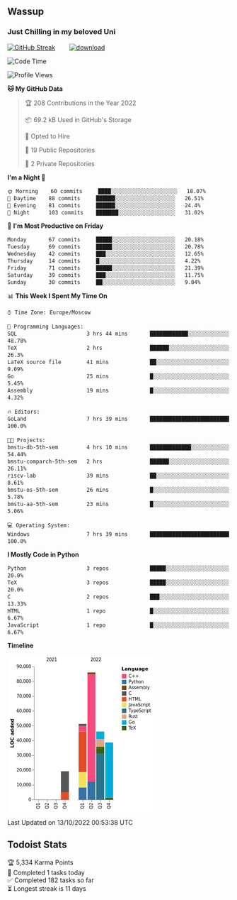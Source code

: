 ## Wassup 
### Just Chilling in my beloved Uni 

<!--
-->

[![GitHub Streak](http://github-readme-streak-stats.herokuapp.com?user=archeoss&theme=shades-of-purple&hide_border=true&date_format=j%20M%5B%20Y%5D)](https://git.io/streak-stats)&nbsp;&nbsp;&nbsp;&nbsp;&nbsp;&nbsp;&nbsp;&nbsp;[![download](https://user-images.githubusercontent.com/68448737/147796309-d8b65b1d-4dde-40d9-b03a-2b42aaa6cd43.jpeg)
](http://bmstu.ru/)

<!--START_SECTION:waka-->
![Code Time](http://img.shields.io/badge/Code%20Time-609%20hrs%2048%20mins-blue)

![Profile Views](http://img.shields.io/badge/Profile%20Views-2-blue)

**🐱 My GitHub Data** 

> 🏆 208 Contributions in the Year 2022
 > 
> 📦 69.2 kB Used in GitHub's Storage 
 > 
> 💼 Opted to Hire
 > 
> 📜 19 Public Repositories 
 > 
> 🔑 2 Private Repositories  
 > 
**I'm a Night 🦉** 

```text
🌞 Morning    60 commits     ████░░░░░░░░░░░░░░░░░░░░░   18.07% 
🌆 Daytime    88 commits     ██████░░░░░░░░░░░░░░░░░░░   26.51% 
🌃 Evening    81 commits     ██████░░░░░░░░░░░░░░░░░░░   24.4% 
🌙 Night      103 commits    ███████░░░░░░░░░░░░░░░░░░   31.02%

```
📅 **I'm Most Productive on Friday** 

```text
Monday       67 commits     █████░░░░░░░░░░░░░░░░░░░░   20.18% 
Tuesday      69 commits     █████░░░░░░░░░░░░░░░░░░░░   20.78% 
Wednesday    42 commits     ███░░░░░░░░░░░░░░░░░░░░░░   12.65% 
Thursday     14 commits     █░░░░░░░░░░░░░░░░░░░░░░░░   4.22% 
Friday       71 commits     █████░░░░░░░░░░░░░░░░░░░░   21.39% 
Saturday     39 commits     ███░░░░░░░░░░░░░░░░░░░░░░   11.75% 
Sunday       30 commits     ██░░░░░░░░░░░░░░░░░░░░░░░   9.04%

```


📊 **This Week I Spent My Time On** 

```text
⌚︎ Time Zone: Europe/Moscow

💬 Programming Languages: 
SQL                      3 hrs 44 mins       ████████████░░░░░░░░░░░░░   48.78% 
TeX                      2 hrs               ██████░░░░░░░░░░░░░░░░░░░   26.3% 
LaTeX source file        41 mins             ██░░░░░░░░░░░░░░░░░░░░░░░   9.09% 
Go                       25 mins             █░░░░░░░░░░░░░░░░░░░░░░░░   5.45% 
Assembly                 19 mins             █░░░░░░░░░░░░░░░░░░░░░░░░   4.32%

🔥 Editors: 
GoLand                   7 hrs 39 mins       █████████████████████████   100.0%

🐱‍💻 Projects: 
bmstu-db-5th-sem         4 hrs 10 mins       █████████████░░░░░░░░░░░░   54.44% 
bmstu-comparch-5th-sem   2 hrs               ██████░░░░░░░░░░░░░░░░░░░   26.11% 
riscv-lab                39 mins             ██░░░░░░░░░░░░░░░░░░░░░░░   8.61% 
bmstu-os-5th-sem         26 mins             █░░░░░░░░░░░░░░░░░░░░░░░░   5.78% 
bmstu-aa-5th-sem         23 mins             █░░░░░░░░░░░░░░░░░░░░░░░░   5.06%

💻 Operating System: 
Windows                  7 hrs 39 mins       █████████████████████████   100.0%

```

**I Mostly Code in Python** 

```text
Python                   3 repos             █████░░░░░░░░░░░░░░░░░░░░   20.0% 
TeX                      3 repos             █████░░░░░░░░░░░░░░░░░░░░   20.0% 
C                        2 repos             ███░░░░░░░░░░░░░░░░░░░░░░   13.33% 
HTML                     1 repo              █░░░░░░░░░░░░░░░░░░░░░░░░   6.67% 
JavaScript               1 repo              █░░░░░░░░░░░░░░░░░░░░░░░░   6.67%

```


**Timeline**

![Chart not found](https://raw.githubusercontent.com/archeoss/archeoss/master/charts/bar_graph.png) 


 Last Updated on 13/10/2022 00:53:38 UTC
<!--END_SECTION:waka-->

## Todoist Stats

<!-- TODO-IST:START -->
🏆  5,334 Karma Points           
🌸  Completed 1 tasks today           
✅  Completed 182 tasks so far           
⏳  Longest streak is 11 days
<!-- TODO-IST:END -->
